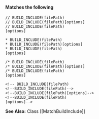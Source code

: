 #### Matches the following

```text
// BUILD_INCLUDE(filePath)
// BUILD_INCLUDE(filePath)[options]
// BUILD_INCLUDE(filePath)
[options]

* BUILD_INCLUDE(filePath)
* BUILD_INCLUDE(filePath)[options]
* BUILD_INCLUDE(filePath)
[options]

/* BUILD_INCLUDE(filePath)
/* BUILD_INCLUDE(filePath)[options]
/* BUILD_INCLUDE(filePath)
[options]

<!-- BUILD_INCLUDE(filePath)
<!--BUILD_INCLUDE(filePath)-->
<!--BUILD_INCLUDE(filePath)[options]-->
<!--BUILD_INCLUDE(filePath)
[options]-->
```

**See Also:** Class [[MatchBuildInclude]]  